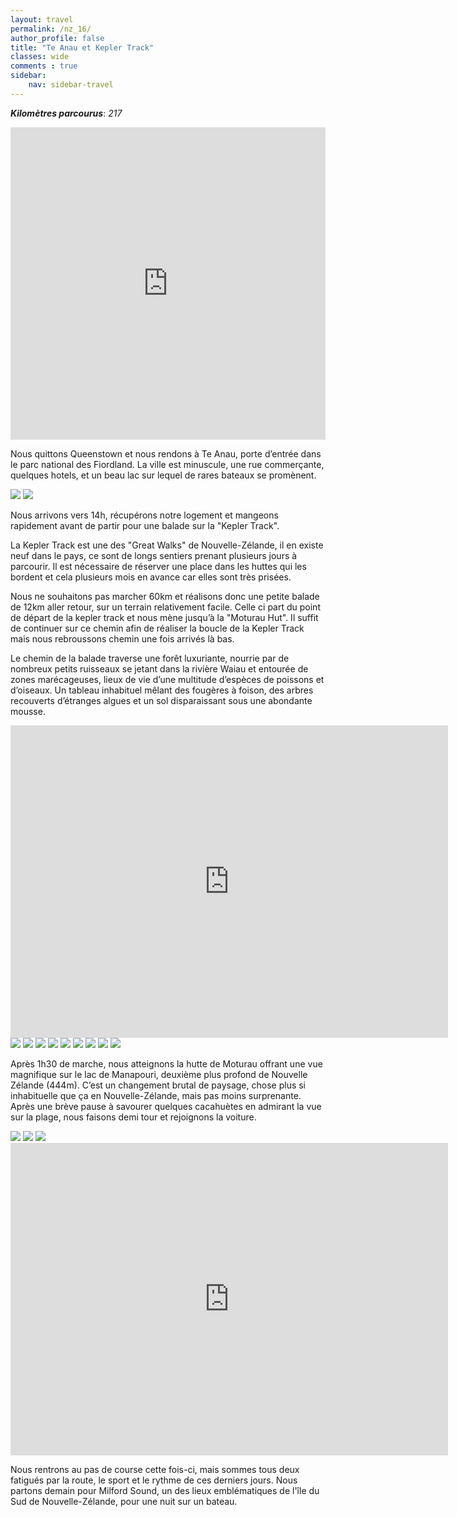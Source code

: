 ```yaml
---
layout: travel
permalink: /nz_16/
author_profile: false
title: "Te Anau et Kepler Track"
classes: wide
comments : true
sidebar:
    nav: sidebar-travel
---
```


<!-- jQuery 1.8 or later, 33 KB -->
<script src="https://ajax.googleapis.com/ajax/libs/jquery/1.11.1/jquery.min.js"></script>

<!-- Fotorama from CDNJS, 19 KB -->
<link  href="https://cdnjs.cloudflare.com/ajax/libs/fotorama/4.6.4/fotorama.css" rel="stylesheet">
<script src="https://cdnjs.cloudflare.com/ajax/libs/fotorama/4.6.4/fotorama.js"></script>

***Kilomètres parcourus***: *217*

<iframe src="https://www.google.com/maps/d/u/0/embed?mid=18P_G79_Ok3tMl4F4VBmtHQc5D_9q1-R0" width="100%" height="500" frameBorder="0"></iframe>

<br>

Nous quittons Queenstown et nous rendons à Te Anau, porte d’entrée dans le parc national des Fiordland. La ville est minuscule, une rue commerçante, quelques hotels, et un beau lac sur lequel de rares bateaux se promènent.

<div class="fotorama">
  <img src="https://drive.google.com/uc?id=1nussLC-9WDzCQ6ZyJh5-y4G5EitybDuQ">
  <img src="https://drive.google.com/uc?id=1yWw1oiy5bLa2SJgwGrgZ0CkpLJHPQlIe">
</div>

Nous arrivons vers 14h, récupérons notre logement et mangeons rapidement avant de partir pour une balade sur la "Kepler Track". 

La Kepler Track est une des "Great Walks" de Nouvelle-Zélande, il en existe neuf dans le pays, ce sont de longs sentiers prenant plusieurs jours à parcourir. Il est nécessaire de réserver une place dans les huttes qui les bordent et cela plusieurs mois en avance car elles sont très prisées. 

Nous ne souhaitons pas marcher 60km et réalisons donc une petite balade de 12km aller retour, sur un terrain relativement facile. Celle ci part du point de départ de la kepler track et nous mène jusqu’à la "Moturau Hut". Il suffit de continuer sur ce chemin afin de réaliser la boucle de la Kepler Track mais nous rebroussons chemin une fois arrivés là bas. 

Le chemin de la balade traverse une forêt luxuriante, nourrie par de nombreux petits ruisseaux se jetant dans la rivière Waiau et entourée de zones marécageuses, lieux de vie d’une multitude d’espèces de poissons et d’oiseaux. Un tableau inhabituel mêlant des fougères à foison, des arbres recouverts d’étranges algues et un sol disparaissant sous une abondante mousse. 

<iframe width="700" height="500" src="https://www.youtube.com/embed/SP81-DeB5sw" frameborder="0" allow="accelerometer; autoplay; encrypted-media; gyroscope; picture-in-picture" allowfullscreen></iframe>

<br>

<div class="fotorama">
  <img src="https://drive.google.com/uc?id=1o_Rbj5LRfolqcHn9qPB-x_SEaoj1l6Lk">
  <img src="https://drive.google.com/uc?id=12GAUQWMyV7ZFh7jfzEmgwOYHEKu8z2Ej">
  <img src="https://drive.google.com/uc?id=11W4Mr80AC6pqI8JlkCdNcfVnA0gdy-lN">
  <img src="https://drive.google.com/uc?id=1FQKOA8z0p-XPkFAurvzalI4uNckyLk94">
  <img src="https://drive.google.com/uc?id=1JBW-MirUUMTNplilRBYHHPv416o-wJCY">
  <img src="https://drive.google.com/uc?id=1tYq7Nd5G20eVqM9C4djkx2vZpSr8WcXn">
  <img src="https://drive.google.com/uc?id=1IJYHRvQYBLhwinRzOryuqQ6uGyKU-Uc_">
  <img src="https://drive.google.com/uc?id=1ck5YPChjbbCr2OCVfyZbP87NIFLZ06g0">
  <img src="https://drive.google.com/uc?id=1B-X83YB--tv_uv2W8-T1Y_tCnkNRAwkP">
</div>

Après 1h30 de marche, nous atteignons la hutte de Moturau offrant une vue magnifique sur le lac de Manapouri, deuxième plus profond de Nouvelle Zélande (444m). C’est un changement brutal de paysage, chose plus si inhabituelle que ça en Nouvelle-Zélande, mais pas moins surprenante. Après une brève pause à savourer quelques cacahuètes en admirant la vue sur la plage, nous faisons demi tour et rejoignons la voiture.

<div class="fotorama">
  <img src="https://drive.google.com/uc?id=1We85jjqMr0p58gS28pjLa8OBMFuWuF9K">
  <img src="https://drive.google.com/uc?id=1clh0_2L45PgkBzPC6BwK8v3o-FFlJFc4">
  <img src="https://drive.google.com/uc?id=1dsOUjTPjNtLRGyAxTlkyUkYOVtGeXaSL">
</div>

<iframe width="700" height="500" src="https://www.youtube.com/embed/6wRT6pM8iG4" frameborder="0" allow="accelerometer; autoplay; encrypted-media; gyroscope; picture-in-picture" allowfullscreen></iframe>

<br>

Nous rentrons au pas de course cette fois-ci, mais sommes tous deux fatigués par la route, le sport et le rythme de ces derniers jours. Nous partons demain pour Milford Sound, un des lieux emblématiques de l'île du Sud de Nouvelle-Zélande, pour une nuit sur un bateau. 